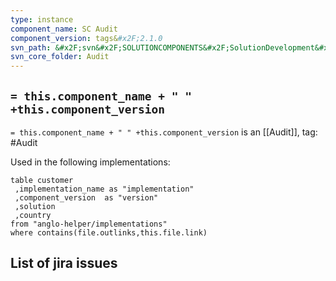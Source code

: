 ```yaml
---
type: instance
component_name: SC Audit
component_version: tags&#x2F;2.1.0
svn_path: &#x2F;svn&#x2F;SOLUTIONCOMPONENTS&#x2F;SolutionDevelopment&#x2F;Audit
svn_core_folder: Audit
---
```


## `= this.component_name + " " +this.component_version`

`= this.component_name + " " +this.component_version` is an [[Audit]],
tag: #Audit

Used in the following implementations:
```dataview
table customer
 ,implementation_name as "implementation"
 ,component_version  as "version"
 ,solution
 ,country  
from "anglo-helper/implementations"
where contains(file.outlinks,this.file.link)
```


## List of jira issues
